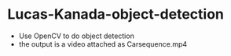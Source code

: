 # Lucas-Kanada-object-detection
* Use OpenCV to do object detection 
* the output is a video attached as Carsequence.mp4
